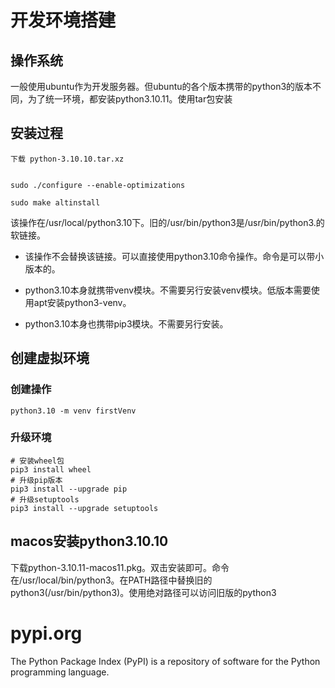 # 开发环境搭建
## 操作系统
一般使用ubuntu作为开发服务器。但ubuntu的各个版本携带的python3的版本不同，为了统一环境，都安装python3.10.11。使用tar包安装


## 安装过程
```
下载 python-3.10.10.tar.xz


sudo ./configure --enable-optimizations

sudo make altinstall
```
该操作在/usr/local/python3.10下。旧的/usr/bin/python3是/usr/bin/python3.<version>的软链接。
+ 该操作不会替换该链接。可以直接使用python3.10命令操作。命令是可以带小版本的。

+ python3.10本身就携带venv模块。不需要另行安装venv模块。低版本需要使用apt安装python3-venv。
+ python3.10本身也携带pip3模块。不需要另行安装。


## 创建虚拟环境
### 创建操作
```
python3.10 -m venv firstVenv
```

### 升级环境

```
# 安装wheel包
pip3 install wheel
# 升级pip版本
pip3 install --upgrade pip
# 升级setuptools
pip3 install --upgrade setuptools
```


## macos安装python3.10.10
下载python-3.10.11-macos11.pkg。双击安装即可。命令在/usr/local/bin/python3。在PATH路径中替换旧的python3(/usr/bin/python3)。使用绝对路径可以访问旧版的python3


# pypi.org

The Python Package Index (PyPI) is a repository of software for the Python programming language.
